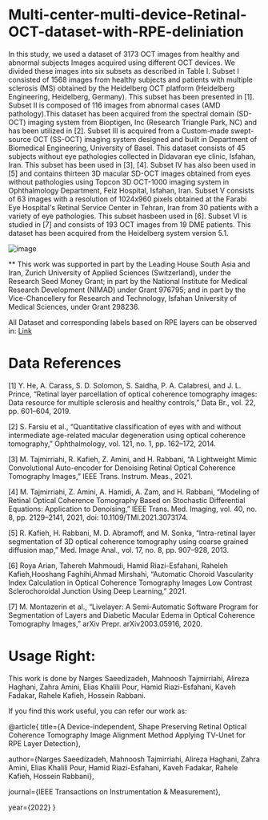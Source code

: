# Multi-center-multi-device-Retinal-OCT-dataset-with-RPE-deliniation

In this study, we used a dataset of 3173 OCT images from healthy and abnormal subjects Images acquired using different OCT devices. We divided these images into six subsets as described in Table I. 
Subset I consisted of 1568 images from healthy subjects and patients with multiple sclerosis (MS) obtained by the Heidelberg OCT platform (Heidelberg Engineering, Heidelberg, Germany). This subset has been presented in [1]. Subset II is composed of 116 images from abnormal cases (AMD pathology).This dataset has been acquired from the spectral domain (SD-OCT) imaging system from Bioptigen, Inc (Research Triangle Park, NC) and has been utilized in [2]. Subset III is acquired from a Custom-made swept-source OCT (SS-OCT) imaging system designed and built in Department of Biomedical Engineering, University of Basel. This dataset consists of 45 subjects without eye pathologies collected in Didavaran eye clinic, Isfahan, Iran. This subset has been used in [3], [4]. Subset IV has also been used in [5] and contains thirteen 3D macular SD-OCT images obtained from eyes without pathologies using Topcon 3D OCT-1000 imaging system in Ophthalmology Department, Feiz Hospital, Isfahan, Iran. Subset V consists of 63 images with a resolution of 1024x960 pixels obtained at the Farabi Eye Hospital's Retinal Service Center in Tehran, Iran from 30 patients with a variety of eye pathologies. This subset hasbeen used in [6]. Subset VI is studied in [7] and consists of 193 OCT images from 19 DME patients. This dataset has been acquired from the Heidelberg system version 5.1.

![image](https://user-images.githubusercontent.com/66547627/168419036-aea8f279-54a9-4462-bd3b-5fd8ee5993e9.png)

<p align="centre">
  
** This work was supported in part by the Leading House South Asia and Iran, Zurich University of Applied Sciences (Switzerland), under the Research Seed Money Grant; in part by the National Institute for Medical Research Development (NIMAD) under Grant 976795; and in part by the Vice-Chancellery for Research and Technology, Isfahan University of Medical Sciences, under Grant 298236.
  
 All Dataset and corresponding labels based on RPE layers can be observed in: [Link](https://drive.google.com/drive/folders/1zyKboOi-Jsr7poMk5g0C6SkZsu7mHEBr?usp=sharing) 
   
 # Data References
  
 [1] Y. He, A. Carass, S. D. Solomon, S. Saidha, P. A. Calabresi, and J. L. Prince, “Retinal layer parcellation of optical coherence tomography images: Data resource for multiple sclerosis and healthy controls,” Data Br., vol. 22, pp. 601–604, 2019.
  
 [2] S. Farsiu et al., “Quantitative classification of eyes with and without intermediate age-related macular degeneration using optical coherence tomography,” Ophthalmology, vol. 121, no. 1, pp. 162–172, 2014.
  
[3]	M. Tajmirriahi, R. Kafieh, Z. Amini, and H. Rabbani, “A Lightweight Mimic Convolutional Auto-encoder for Denoising Retinal Optical Coherence Tomography Images,” IEEE Trans. Instrum. Meas., 2021.
  
[4]	M. Tajmirriahi, Z. Amini, A. Hamidi, A. Zam, and H. Rabbani, “Modeling of Retinal Optical Coherence Tomography Based on Stochastic Differential Equations: Application to Denoising,” IEEE Trans. Med. Imaging, vol. 40, no. 8, pp. 2129–2141, 2021, doi: 10.1109/TMI.2021.3073174.
  
[5]	R. Kafieh, H. Rabbani, M. D. Abramoff, and M. Sonka, “Intra-retinal layer segmentation of 3D optical coherence tomography using coarse grained diffusion map,” Med. Image Anal., vol. 17, no. 8, pp. 907–928, 2013.
  
[6]	Roya Arian, Tahereh Mahmoudi, Hamid Riazi-Esfahani, Raheleh Kafieh,Hooshang Faghihi,Ahmad Mirshahi, “Automatic Choroid Vascularity Index Calculation in Optical Coherence Tomography Images Low Contrast Sclerochoroidal Junction Using Deep Learning,” 2021.
  
[7]	M. Montazerin et al., “Livelayer: A Semi-Automatic Software Program for Segmentation of Layers and Diabetic Macular Edema in Optical Coherence Tomography Images,” arXiv Prepr. arXiv2003.05916, 2020.

  # Usage Right:

This work is done by Narges Saeedizadeh, Mahnoosh Tajmirriahi, Alireza Haghani, Zahra Amini, Elias Khalili Pour, Hamid Riazi-Esfahani, Kaveh Fadakar, Rahele Kafieh, Hossein Rabbani. 


If you find this work useful, you can refer our work as:

@article{
  title={A Device-independent, Shape Preserving Retinal Optical Coherence Tomography Image Alignment Method Applying TV-Unet for RPE Layer Detection},
  
  author={Narges Saeedizadeh, Mahnoosh Tajmirriahi, Alireza Haghani, Zahra Amini, Elias Khalili Pour, Hamid Riazi-Esfahani, Kaveh Fadakar, Rahele Kafieh, Hossein Rabbani},
  
  journal={IEEE Transactions on Instrumentation & Measurement},
  
  year={2022}
}
